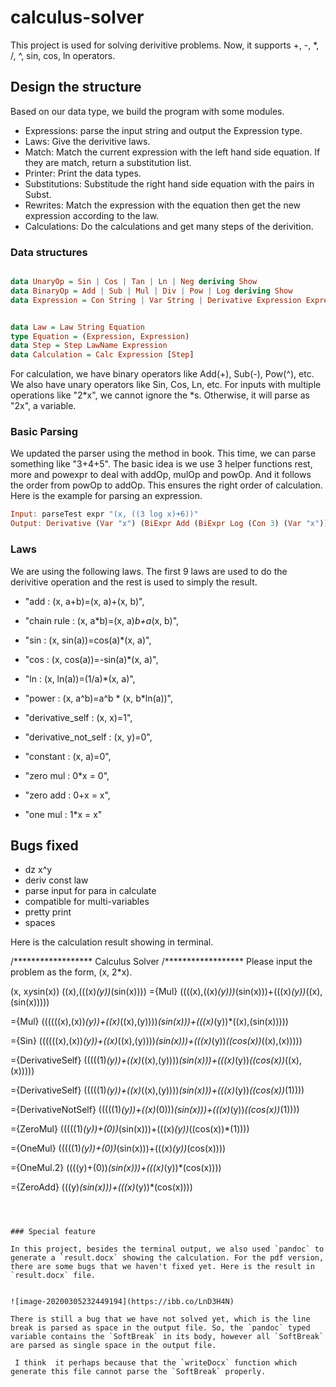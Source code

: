 # calculus-solver

This project is used for solving derivitive problems. Now, it supports +, -, *, /, ^, sin, cos, ln operators.


## Design the structure
Based on our data type, we build the program with some modules. 
- Expressions: parse the input string and output the Expression type.
- Laws: Give the derivitive laws.
- Match: Match the current expression with the left hand side equation. If they are match, return a substitution list. 
- Printer: Print the data types.
- Substitutions: Substitude the right hand side equation with the pairs in Subst.
- Rewrites: Match the expression with the equation then get the new expression according to the law.
- Calculations: Do the calculations and get many steps of the derivition. 


### Data structures

```haskell

data UnaryOp = Sin | Cos | Tan | Ln | Neg deriving Show
data BinaryOp = Add | Sub | Mul | Div | Pow | Log deriving Show
data Expression = Con String | Var String | Derivative Expression Expression | SinExpr UnaryOp Expression | BiExpr BinaryOp Expression Expression deriving Show


data Law = Law String Equation
type Equation = (Expression, Expression)
data Step = Step LawName Expression
data Calculation = Calc Expression [Step] 
```

For calculation, we have binary operators like Add(+), Sub(-), Pow(^), etc. We also have unary operators like Sin, Cos, Ln, etc. For inputs with multiple operations like "2*x", we cannot ignore the *s. Otherwise, it will parse as "2x", a variable. 



### Basic Parsing

We updated the parser using the method in book. This time, we can parse something like "3+4+5". 
The basic idea is we use 3 helper functions rest, more and powexpr to deal with addOp, mulOp and powOp. And it follows the order from powOp to addOp. This ensures the right order of calculation.  
Here is the example for parsing an expression. 

```haskell
Input: parseTest expr "(x, ((3 log x)+6))"
Output: Derivative (Var "x") (BiExpr Add (BiExpr Log (Con 3) (Var "x")) (Con 6))
```

### Laws
We are using the following laws. The first 9 laws are used to do the derivitive operation and the rest is used to simply the result.

- "add : (x, a+b)=(x, a)+(x, b)",
- "chain rule : (x, a*b)=(x, a)*b+a*(x, b)",
- "sin : (x, sin(a))=cos(a)*(x, a)",
- "cos : (x, cos(a))=-sin(a)*(x, a)", 
- "ln : (x, ln(a))=(1/a)*(x, a)",
- "power : (x, a^b)=a^b * (x, b*ln(a))", 
- "derivative_self : (x, x)=1",
- "derivative_not_self : (x, y)=0",
- "constant : (x, a)=0",

- "zero mul : 0*x = 0",
- "zero add : 0+x = x",
- "one mul : 1*x = x"






## Bugs fixed
- dz x^y
- deriv const law
- parse input for para in calculate
- compatible for multi-variables
- pretty print
- spaces



<!-- Now we have finished the rewrites function. But we are not sure about match and substitution. For match, should we return [Subst]? If so, we have a list of possible substitutions. For example, for the input "1+2+3", and there is an add rule x + y = ..., then it should return [[(x, 1+2), (y, 3)], [(x,1), (y,2+3)]]. But we are not sure how to get the [Subst].

Also did some work on pretty print.  -->



<!-- Since our data structure is different from what we have learned in the book and lectures, our Expression is not made of list, a lot of functions that have list operations cannot be used in our project. We have to come up with our own Rewrites, Matching and Substitutions modules. We are having some troubles implementing them. I am wondering if it better to change our data structure in order to make it doable? Should we stay or change our data structure? Thank you. -->



<!-- 
We changed our `Expression` in order to solve the problem that in your feedback to the following:

```haskell
data Expression = Con Int 
                  | Var String 
                  | Derivative Expression Expression 
                  | SinExpr UnaryOp Expression 
                  | BiExpr BinaryOp Expression Expression deriving Show
```

So, now each step could also include a derivative expression. 

Also, we wrote a parser that could parse our problems. For example:

```haskell
Input: parseTest parserExpression "(x, ((3 log x) + 6))"
Output: Derivative (Var "x") (BiExpr Add (BiExpr Log (Con 3) (Var "x")) (Con 6))
​``` -->
<!-- ## Example for Expression

​```haskell
Input: "x * sin(x)"
After parsing: "BiExpr Mul (Var x) (SinExpr Sin (Var x))"

Input: "x + (6 / 5 - y) ^ 2"
After parsing: "BiExpr Add (Var x) (BiExpr Pow (BiExpr Sub (BiExpr Div (Con 6) (Con 5)) (Var y)) (Con 2))"

```



## Run the program

To run the program using

```
stack run
```

Then input your question, for example, (x, x^2), for the derivative of x^2 to x. Press the enter and then you can get the steps.Be careful, you cannot use key left, key right. You can only solve one problem in this program.
*For unary expressions like sin(x), you need to type as (sin (x)) with the outer brackets.*


## Test the program

To test the program using

```
stack test
```



## Input format

We plan to use stdin for the inputs. The format of the input is as follows:

```haskell
The input would be a string. First, the variable which we would do the derivation on is given before a comma. Then the expression will be provided. For example:
"(x, x*y*sin(x))"
​``` -->

Here is the calculation result showing in terminal. 

/******************
Calculus Solver
/******************
Please input the problem as the form, (x, 2*x).

(x, x*y*sin(x))
((x),(((x)*(y))*(sin(x))))
={Mul}
((((x),((x)*(y)))*(sin(x)))+(((x)*(y))*((x),(sin(x)))))

={Mul}
((((((x),(x))*(y))+((x)*((x),(y))))*(sin(x)))+(((x)*(y))*((x),(sin(x)))))

={Sin}
((((((x),(x))*(y))+((x)*((x),(y))))*(sin(x)))+(((x)*(y))*((cos(x))*((x),(x)))))

={DerivativeSelf}
(((((1)*(y))+((x)*((x),(y))))*(sin(x)))+(((x)*(y))*((cos(x))*((x),(x)))))

={DerivativeSelf}
(((((1)*(y))+((x)*((x),(y))))*(sin(x)))+(((x)*(y))*((cos(x))*(1))))

={DerivativeNotSelf}
(((((1)*(y))+((x)*(0)))*(sin(x)))+(((x)*(y))*((cos(x))*(1))))

={ZeroMul}
(((((1)*(y))+(0))*(sin(x)))+(((x)*(y))*((cos(x))*(1))))

={OneMul}
(((((1)*(y))+(0))*(sin(x)))+(((x)*(y))*(cos(x))))

={OneMul.2}
((((y)+(0))*(sin(x)))+(((x)*(y))*(cos(x))))

={ZeroAdd}
(((y)*(sin(x)))+(((x)*(y))*(cos(x))))

```



### Special feature

In this project, besides the terminal output, we also used `pandoc` to generate a `result.docx` showing the calculation. For the pdf version, there are some bugs that we haven't fixed yet. Here is the result in `result.docx` file. 


![image-20200305232449194](https://ibb.co/LnD3H4N)

There is still a bug that we have not solved yet, which is the line break is parsed as space in the output file. So, the `pandoc` typed variable contains the `SoftBreak` in its body, however all `SoftBreak` are parsed as single space in the output file.

 I think  it perhaps because that the `writeDocx` function which generate this file cannot parse the `SoftBreak` properly.  

